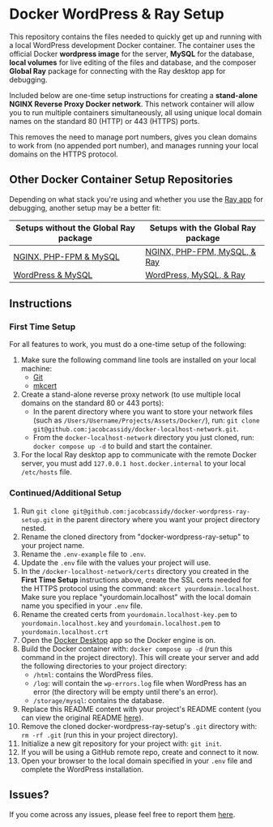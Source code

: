 # Docker WordPress & Ray Setup

This repository contains the files needed to quickly get up and running with a local WordPress development Docker container. The container uses the official Docker __wordpress image__ for the server, __MySQL__ for the database, __local volumes__ for live editing of the files and database, and the composer __Global Ray__ package for connecting with the Ray desktop app for debugging.

Included below are one-time setup instructions for creating a __stand-alone NGINX Reverse Proxy Docker network__. This network container will allow you to run multiple containers simultaneously, all using unique local domain names on the standard 80 (HTTP) or 443 (HTTPS) ports.

This removes the need to manage port numbers, gives you clean domains to work from (no appended port number), and manages running your local domains on the HTTPS protocol.

## Other Docker Container Setup Repositories

Depending on what stack you're using and whether you use the [Ray app](https://myray.app/) for debugging, another setup may be a better fit:

| Setups without the Global Ray package| Setups with the Global Ray package |
| - | - |
| [NGINX, PHP-FPM & MySQL](https://github.com/jacobcassidy/docker-nginx-phpfpm-setup) | [NGINX, PHP-FPM, MySQL, & Ray](https://github.com/jacobcassidy/docker-nginx-phpfpm-ray-setup) |
| [WordPress & MySQL](https://github.com/jacobcassidy/docker-wordpress-setup) | [WordPress, MySQL, & Ray](https://github.com/jacobcassidy/docker-wordpress-ray-setup) |

## Instructions

### First Time Setup

For all features to work, you must do a one-time setup of the following:

1. Make sure the following command line tools are installed on your local machine:
    - [Git](https://git-scm.com/book/en/v2/Getting-Started-Installing-Git)
    - [mkcert](https://github.com/FiloSottile/mkcert)
2. Create a stand-alone reverse proxy network (to use multiple local domains on the standard 80 or 443 ports):
    - In the parent directory where you want to store your network files (such as `/Users/Username/Projects/Assets/Docker/`), run: `git clone git@github.com:jacobcassidy/docker-localhost-network.git`.
    - From the `docker-localhost-network` directory you just cloned, run: `docker compose up -d` to build and start the container.
3. For the local Ray desktop app to communicate with the remote Docker server, you must add `127.0.0.1 host.docker.internal` to your local `/etc/hosts` file.

### Continued/Additional Setup

1. Run `git clone git@github.com:jacobcassidy/docker-wordpress-ray-setup.git` in the parent directory where you want your project directory nested.
2. Rename the cloned directory from "docker-wordpress-ray-setup" to your project name.
3. Rename the `.env-example` file to `.env`.
4. Update the `.env` file with the values your project will use.
5. In the `/docker-localhost-network/certs` directory you created in the __First Time Setup__ instructions above, create the SSL certs needed for the HTTPS protocol using the command: `mkcert yourdomain.localhost`. Make sure you replace "yourdomain.localhost" with the local domain name you specified in your `.env` file.
6. Rename the created certs from `yourdomain.localhost-key.pem` to `yourdomain.localhost.key` and `yourdomain.localhost.pem` to `yourdomain.localhost.crt`
7. Open the [Docker Desktop](https://www.docker.com/products/docker-desktop/) app so the Docker engine is on.
8. Build the Docker container with: `docker compose up -d` (run this command in the project directory). This will create your server and add the following directories to your project directory:
    - `/html`: contains the WordPress files.
    - `/log`: will contain the `wp-errors.log` file when WordPress has an error (the directory will be empty until there's an error).
    - `/storage/mysql`: contains the database.
9. Replace this README content with your project's README content (you can view the original README [here](https://github.com/jacobcassidy/docker-wordpress-ray-setup)).
10. Remove the cloned docker-wordpress-ray-setup's `.git` directory with: `rm -rf .git` (run this in your project directory).
11. Initialize a new git repository for your project with: `git init`.
12. If you will be using a GitHub remote repo, create and connect to it now.
13. Open your browser to the local domain specified in your `.env` file and complete the WordPress installation.

## Issues?

If you come across any issues, please feel free to report them [here](https://github.com/jacobcassidy/docker-wordpress-ray-setup/issues).
